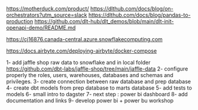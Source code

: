 https://motherduck.com/product/ https://dlthub.com/docs/blog/on-orchestrators?utm_source=slack https://dlthub.com/docs/blog/pandas-to-production https://github.com/dlt-hub/dlt_demos/blob/main/dlt-init-openapi-demo/README.md


https://cj16876.canada-central.azure.snowflakecomputing.com


https://docs.airbyte.com/deploying-airbyte/docker-compose


1- add jaffle shop raw data to snowflake and in local folder
https://github.com/dbt-labs/jaffle-shop/tree/main/jaffle-data
2- configure properly the roles, users, warehouses, databases and schemas and privileges.
3- create connection between raw database and prep database
4- create dbt models from prep database to marts database
5- add tests to models
6- small intro to dagster
7- next step : power bi dashboard
8- add documentation and links
9- develop power bi + power bu workshop
